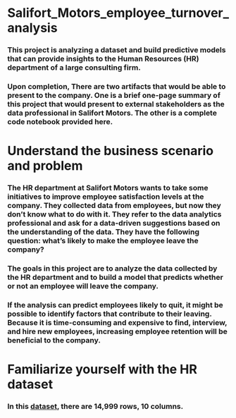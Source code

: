 # Salifort_Motors_employee_turnover_analysis

 ### This  project is analyzing a dataset and build predictive models that can provide insights to the Human Resources (HR) department of a large consulting firm.

### Upon completion, There are two artifacts that would be able to present to the company. One is a brief one-page summary of this project that would present to external stakeholders as the data professional in Salifort Motors.  The other is a complete code notebook provided here. 

# Understand the business scenario and problem

### The HR department at Salifort Motors wants to take some initiatives to improve employee satisfaction levels at the company. They collected data from employees, but now they don’t know what to do with it. They refer to the data analytics professional and ask for a data-driven suggestions based on the understanding of the data. They have the following question: what’s likely to make the employee leave the company?

### The goals in this project are to analyze the data collected by the HR department and to build a model that predicts whether or not an employee will leave the company. 

### If the analysis can predict employees likely to quit, it might be possible to identify factors that contribute to their leaving. Because it is time-consuming and expensive to find, interview, and hire new employees, increasing employee retention will be beneficial to the company.

# Familiarize yourself with the HR dataset 

### In this [dataset](https://www.kaggle.com/datasets/mfaisalqureshi/hr-analytics-and-job-prediction?select=HR_comma_sep.csv), there are 14,999 rows, 10 columns.
